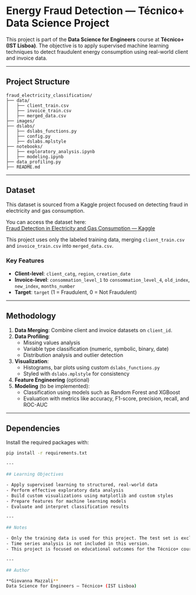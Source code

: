 # Energy Fraud Detection — Técnico+ Data Science Project

This project is part of the **Data Science for Engineers** course at **Técnico+ (IST Lisboa)**. The objective is to apply supervised machine learning techniques to detect fraudulent energy consumption using real-world client and invoice data.

---

## Project Structure

```
fraud_electricity_classification/
├── data/
│   ├── client_train.csv
│   ├── invoice_train.csv
│   ├── merged_data.csv
├── images/
├── dslabs/
│   ├── dslabs_functions.py
│   ├── config.py
│   ├── dslabs.mplstyle
├── notebooks/
│   ├── exploratory_analysis.ipynb
│   ├── modeling.ipynb
├── data_profiling.py
├── README.md
```

---

## Dataset

This dataset is sourced from a Kaggle project focused on detecting fraud in electricity and gas consumption.

You can access the dataset here:  
[Fraud Detection in Electricity and Gas Consumption — Kaggle](https://www.kaggle.com/datasets/mrmorj/fraud-detection-in-electricity-and-gas-consumption)


This project uses only the labeled training data, merging `client_train.csv` and `invoice_train.csv` into `merged_data.csv`.

### Key Features

- **Client-level**: `client_catg`, `region`, `creation_date`
- **Invoice-level**: `consommation_level_1` to `consommation_level_4`, `old_index`, `new_index`, `months_number`
- **Target**: `target` (1 = Fraudulent, 0 = Not Fraudulent)

---

## Methodology

1. **Data Merging**: Combine client and invoice datasets on `client_id`.
2. **Data Profiling**:
   - Missing values analysis
   - Variable type classification (numeric, symbolic, binary, date)
   - Distribution analysis and outlier detection
3. **Visualization**:
   - Histograms, bar plots using custom `dslabs_functions.py`
   - Styled with `dslabs.mplstyle` for consistency
4. **Feature Engineering** (optional)
5. **Modeling** (to be implemented):
   - Classification using models such as Random Forest and XGBoost
   - Evaluation with metrics like accuracy, F1-score, precision, recall, and ROC-AUC

---

## Dependencies

Install the required packages with:

```bash
pip install -r requirements.txt

---

## Learning Objectives

- Apply supervised learning to structured, real-world data  
- Perform effective exploratory data analysis  
- Build custom visualizations using matplotlib and custom styles  
- Prepare features for machine learning models  
- Evaluate and interpret classification results

---

## Notes

- Only the training data is used for this project. The test set is excluded as it lacks labels.  
- Time series analysis is not included in this version.  
- This project is focused on educational outcomes for the Técnico+ course.

---

## Author

**Giovanna Mazzali**  
Data Science for Engineers — Técnico+ (IST Lisboa)
